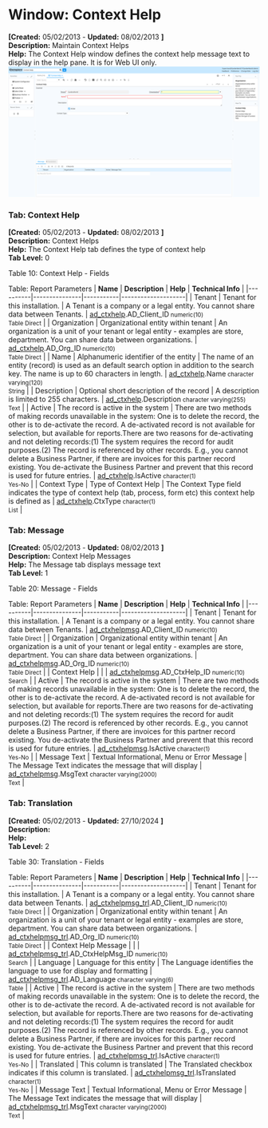 # Window: Context Help

**[Created:** 05/02/2013 - **Updated:** 08/02/2013 **]**  
**Description:** Maintain Context Helps  
**Help:** The Context Help window defines the context help message text to display in the help pane. It is for Web UI only.  
![](/img/docs/manual/ContextHelp-Window_iDempiere_v12.0.0.png)

### Tab: Context Help

**[Created:** 05/02/2013 - **Updated:** 08/02/2013 **]**   
**Description:** Context Helps  
**Help:** The Context Help tab defines the type of context help  
**Tab Level:** 0

Table 10: Context Help - Fields 

Table: Report Parameters
| **Name** | **Description** | **Help** | **Technical Info** |
|----------|---------------|-----------|--------------------|
| Tenant | Tenant for this installation. | A Tenant is a company or a legal entity. You cannot share data between Tenants. | [ad_ctxhelp](https://idempiere-schemaspy.muriloht.com/adempiere/tables/ad_ctxhelp.html).AD_Client_ID<small> numeric(10) <br/> Table Direct</small> | 
| Organization | Organizational entity within tenant | An organization is a unit of your tenant or legal entity - examples are store, department. You can share data between organizations. | [ad_ctxhelp](https://idempiere-schemaspy.muriloht.com/adempiere/tables/ad_ctxhelp.html).AD_Org_ID<small> numeric(10) <br/> Table Direct</small> | 
| Name | Alphanumeric identifier of the entity | The name of an entity (record) is used as an default search option in addition to the search key. The name is up to 60 characters in length. | [ad_ctxhelp](https://idempiere-schemaspy.muriloht.com/adempiere/tables/ad_ctxhelp.html).Name<small> character varying(120) <br/> String</small> | 
| Description | Optional short description of the record | A description is limited to 255 characters. | [ad_ctxhelp](https://idempiere-schemaspy.muriloht.com/adempiere/tables/ad_ctxhelp.html).Description<small> character varying(255) <br/> Text</small> | 
| Active | The record is active in the system | There are two methods of making records unavailable in the system: One is to delete the record, the other is to de-activate the record. A de-activated record is not available for selection, but available for reports.There are two reasons for de-activating and not deleting records:(1) The system requires the record for audit purposes.(2) The record is referenced by other records. E.g., you cannot delete a Business Partner, if there are invoices for this partner record existing. You de-activate the Business Partner and prevent that this record is used for future entries. | [ad_ctxhelp](https://idempiere-schemaspy.muriloht.com/adempiere/tables/ad_ctxhelp.html).IsActive<small> character(1) <br/> Yes-No</small> | 
| Context Type | Type of Context Help | The Context Type field indicates the type of context help (tab, process, form etc) this context help is defined as | [ad_ctxhelp](https://idempiere-schemaspy.muriloht.com/adempiere/tables/ad_ctxhelp.html).CtxType<small> character(1) <br/> List</small> | 


### Tab: Message

**[Created:** 05/02/2013 - **Updated:** 08/02/2013 **]**   
**Description:** Context Help Messages  
**Help:** The Message tab displays message text  
**Tab Level:** 1

Table 20: Message - Fields 

Table: Report Parameters
| **Name** | **Description** | **Help** | **Technical Info** |
|----------|---------------|-----------|--------------------|
| Tenant | Tenant for this installation. | A Tenant is a company or a legal entity. You cannot share data between Tenants. | [ad_ctxhelpmsg](https://idempiere-schemaspy.muriloht.com/adempiere/tables/ad_ctxhelpmsg.html).AD_Client_ID<small> numeric(10) <br/> Table Direct</small> | 
| Organization | Organizational entity within tenant | An organization is a unit of your tenant or legal entity - examples are store, department. You can share data between organizations. | [ad_ctxhelpmsg](https://idempiere-schemaspy.muriloht.com/adempiere/tables/ad_ctxhelpmsg.html).AD_Org_ID<small> numeric(10) <br/> Table Direct</small> | 
| Context Help |  |  | [ad_ctxhelpmsg](https://idempiere-schemaspy.muriloht.com/adempiere/tables/ad_ctxhelpmsg.html).AD_CtxHelp_ID<small> numeric(10) <br/> Search</small> | 
| Active | The record is active in the system | There are two methods of making records unavailable in the system: One is to delete the record, the other is to de-activate the record. A de-activated record is not available for selection, but available for reports.There are two reasons for de-activating and not deleting records:(1) The system requires the record for audit purposes.(2) The record is referenced by other records. E.g., you cannot delete a Business Partner, if there are invoices for this partner record existing. You de-activate the Business Partner and prevent that this record is used for future entries. | [ad_ctxhelpmsg](https://idempiere-schemaspy.muriloht.com/adempiere/tables/ad_ctxhelpmsg.html).IsActive<small> character(1) <br/> Yes-No</small> | 
| Message Text | Textual Informational, Menu or Error Message | The Message Text indicates the message that will display | [ad_ctxhelpmsg](https://idempiere-schemaspy.muriloht.com/adempiere/tables/ad_ctxhelpmsg.html).MsgText<small> character varying(2000) <br/> Text</small> | 


### Tab: Translation

**[Created:** 05/02/2013 - **Updated:** 27/10/2024 **]**   
**Description:**   
**Help:**   
**Tab Level:** 2

Table 30: Translation - Fields 

Table: Report Parameters
| **Name** | **Description** | **Help** | **Technical Info** |
|----------|---------------|-----------|--------------------|
| Tenant | Tenant for this installation. | A Tenant is a company or a legal entity. You cannot share data between Tenants. | [ad_ctxhelpmsg_trl](https://idempiere-schemaspy.muriloht.com/adempiere/tables/ad_ctxhelpmsg_trl.html).AD_Client_ID<small> numeric(10) <br/> Table Direct</small> | 
| Organization | Organizational entity within tenant | An organization is a unit of your tenant or legal entity - examples are store, department. You can share data between organizations. | [ad_ctxhelpmsg_trl](https://idempiere-schemaspy.muriloht.com/adempiere/tables/ad_ctxhelpmsg_trl.html).AD_Org_ID<small> numeric(10) <br/> Table Direct</small> | 
| Context Help Message |  |  | [ad_ctxhelpmsg_trl](https://idempiere-schemaspy.muriloht.com/adempiere/tables/ad_ctxhelpmsg_trl.html).AD_CtxHelpMsg_ID<small> numeric(10) <br/> Search</small> | 
| Language | Language for this entity | The Language identifies the language to use for display and formatting | [ad_ctxhelpmsg_trl](https://idempiere-schemaspy.muriloht.com/adempiere/tables/ad_ctxhelpmsg_trl.html).AD_Language<small> character varying(6) <br/> Table</small> | 
| Active | The record is active in the system | There are two methods of making records unavailable in the system: One is to delete the record, the other is to de-activate the record. A de-activated record is not available for selection, but available for reports.There are two reasons for de-activating and not deleting records:(1) The system requires the record for audit purposes.(2) The record is referenced by other records. E.g., you cannot delete a Business Partner, if there are invoices for this partner record existing. You de-activate the Business Partner and prevent that this record is used for future entries. | [ad_ctxhelpmsg_trl](https://idempiere-schemaspy.muriloht.com/adempiere/tables/ad_ctxhelpmsg_trl.html).IsActive<small> character(1) <br/> Yes-No</small> | 
| Translated | This column is translated | The Translated checkbox indicates if this column is translated. | [ad_ctxhelpmsg_trl](https://idempiere-schemaspy.muriloht.com/adempiere/tables/ad_ctxhelpmsg_trl.html).IsTranslated<small> character(1) <br/> Yes-No</small> | 
| Message Text | Textual Informational, Menu or Error Message | The Message Text indicates the message that will display | [ad_ctxhelpmsg_trl](https://idempiere-schemaspy.muriloht.com/adempiere/tables/ad_ctxhelpmsg_trl.html).MsgText<small> character varying(2000) <br/> Text</small> | 


